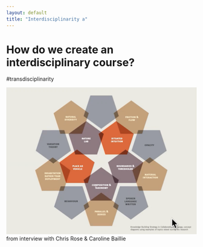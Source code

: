```yaml
---
layout: default
title: "Interdisciplinarity a"
---
```


# How do we create an interdisciplinary course?
#transdisciplinarity

![](media/cleanshot_2024-03-20-at-09-10-32@2x.png)
from interview with Chris Rose & Caroline Baillie 